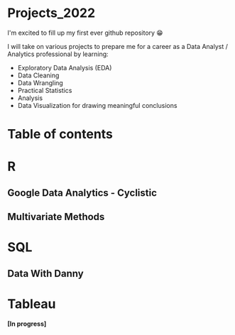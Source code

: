 # Projects_2022

I'm excited to fill up my first ever github repository 😁

I will take on various projects to prepare me for a career as a Data Analyst / Analytics professional by learning:

* Exploratory Data Analysis (EDA)
* Data Cleaning
* Data Wrangling
* Practical Statistics
* Analysis
* Data Visualization for drawing meaningful conclusions

# Table of contents 


# R
## Google Data Analytics - Cyclistic
## Multivariate Methods
# SQL
## Data With Danny

# Tableau
**[In progress]**
